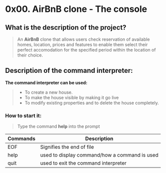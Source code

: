 # 0x00. AirBnB clone - The console

## What is the description of the project?

> An **AirBnB** clone that allows users check reservation of available homes, location, prices and features to enable them select their perfect accomodation for the specified period within the location of their choice.


## Description of the command interpreter:
**The command interpreter can be used:**
> * To create a new house.
> * To make the house visible by making it go live
> * To modify existing properties and to delete the house completely.


### How to start it:

> Type the command **help** into the prompt

| Commands | Description |
| --- | --- |
| EOF | Signifies the end of file |
| help | used to display command/how a command is used|
| quit | used to exit the command interpreter |
